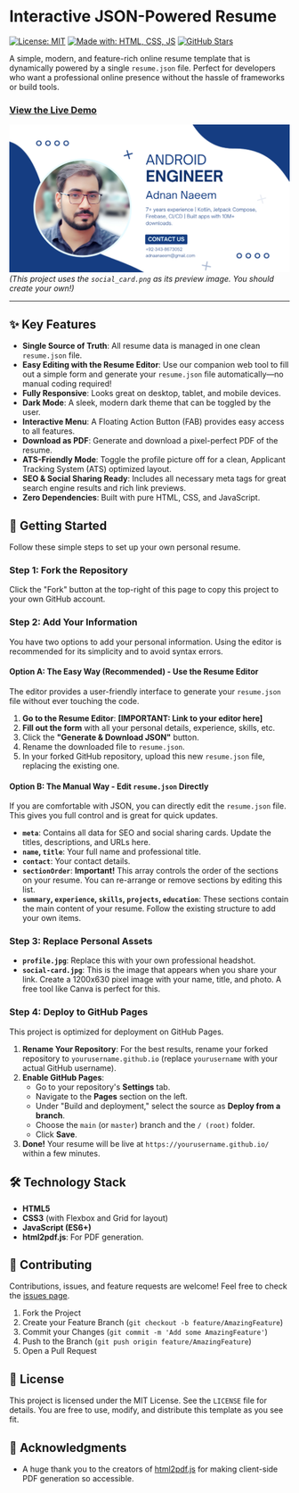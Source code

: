 # Interactive JSON-Powered Resume

[![License: MIT](https://img.shields.io/badge/License-MIT-blue.svg)](https://opensource.org/licenses/MIT)
[![Made with: HTML, CSS, JS](https://img.shields.io/badge/Made%20with-HTML%2C%20CSS%2C%20JS-orange.svg)](https://developer.mozilla.org/)
[![GitHub Stars](https://img.shields.io/github/stars/adnaanaeem/adnaanaeem.github.io?style=social)](https://github.com/adnaanaeem/adnaanaeem.github.io/stargazers)

A simple, modern, and feature-rich online resume template that is dynamically powered by a single `resume.json` file. Perfect for developers who want a professional online presence without the hassle of frameworks or build tools.

### [View the Live Demo](https://adnaanaeem.github.io/)

![Live Resume Screenshot](social_card.png)
*(This project uses the `social_card.png` as its preview image. You should create your own!)*

---
## ✨ Key Features

*   **Single Source of Truth**: All resume data is managed in one clean `resume.json` file.
*   **Easy Editing with the Resume Editor**: Use our companion web tool to fill out a simple form and generate your `resume.json` file automatically—no manual coding required!
*   **Fully Responsive**: Looks great on desktop, tablet, and mobile devices.
*   **Dark Mode**: A sleek, modern dark theme that can be toggled by the user.
*   **Interactive Menu**: A Floating Action Button (FAB) provides easy access to all features.
*   **Download as PDF**: Generate and download a pixel-perfect PDF of the resume.
*   **ATS-Friendly Mode**: Toggle the profile picture off for a clean, Applicant Tracking System (ATS) optimized layout.
*   **SEO & Social Sharing Ready**: Includes all necessary meta tags for great search engine results and rich link previews.
*   **Zero Dependencies**: Built with pure HTML, CSS, and JavaScript.

## 🚀 Getting Started

Follow these simple steps to set up your own personal resume.

### Step 1: Fork the Repository

Click the "Fork" button at the top-right of this page to copy this project to your own GitHub account.

### Step 2: Add Your Information

You have two options to add your personal information. Using the editor is recommended for its simplicity and to avoid syntax errors.

#### Option A: The Easy Way (Recommended) - Use the Resume Editor

The editor provides a user-friendly interface to generate your `resume.json` file without ever touching the code.

1.  **Go to the Resume Editor**: **[IMPORTANT: Link to your editor here]**
2.  **Fill out the form** with all your personal details, experience, skills, etc.
3.  Click the **"Generate & Download JSON"** button.
4.  Rename the downloaded file to `resume.json`.
5.  In your forked GitHub repository, upload this new `resume.json` file, replacing the existing one.

#### Option B: The Manual Way - Edit `resume.json` Directly

If you are comfortable with JSON, you can directly edit the `resume.json` file. This gives you full control and is great for quick updates.

*   **`meta`**: Contains all data for SEO and social sharing cards. Update the titles, descriptions, and URLs here.
*   **`name`, `title`**: Your full name and professional title.
*   **`contact`**: Your contact details.
*   **`sectionOrder`**: **Important!** This array controls the order of the sections on your resume. You can re-arrange or remove sections by editing this list.
*   **`summary`, `experience`, `skills`, `projects`, `education`**: These sections contain the main content of your resume. Follow the existing structure to add your own items.

### Step 3: Replace Personal Assets

*   **`profile.jpg`**: Replace this with your own professional headshot.
*   **`social-card.jpg`**: This is the image that appears when you share your link. Create a 1200x630 pixel image with your name, title, and photo. A free tool like Canva is perfect for this.

### Step 4: Deploy to GitHub Pages

This project is optimized for deployment on GitHub Pages.

1.  **Rename Your Repository**: For the best results, rename your forked repository to `yourusername.github.io` (replace `yourusername` with your actual GitHub username).
2.  **Enable GitHub Pages**:
    *   Go to your repository's **Settings** tab.
    *   Navigate to the **Pages** section on the left.
    *   Under "Build and deployment," select the source as **Deploy from a branch**.
    *   Choose the `main` (or `master`) branch and the `/ (root)` folder.
    *   Click **Save**.
3.  **Done!** Your resume will be live at `https://yourusername.github.io/` within a few minutes.

## 🛠️ Technology Stack

*   **HTML5**
*   **CSS3** (with Flexbox and Grid for layout)
*   **JavaScript (ES6+)**
*   **html2pdf.js**: For PDF generation.

## 🤝 Contributing

Contributions, issues, and feature requests are welcome! Feel free to check the [issues page](https://github.com/adnaanaeem/adnaanaeem.github.io/issues).

1.  Fork the Project
2.  Create your Feature Branch (`git checkout -b feature/AmazingFeature`)
3.  Commit your Changes (`git commit -m 'Add some AmazingFeature'`)
4.  Push to the Branch (`git push origin feature/AmazingFeature`)
5.  Open a Pull Request

## 📄 License

This project is licensed under the MIT License. See the `LICENSE` file for details. You are free to use, modify, and distribute this template as you see fit.

## 🙏 Acknowledgments

*   A huge thank you to the creators of [html2pdf.js](https://github.com/eKoopmans/html2pdf.js) for making client-side PDF generation so accessible.